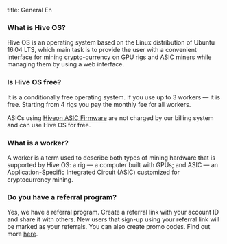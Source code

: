title: General En

### What is Hive OS?
Hive OS is an operating system based on the Linux distribution of Ubuntu 16.04 LTS, which main task is to provide the user with a convenient interface for mining crypto-currency on GPU rigs and ASIC miners while managing them by using a web interface.

### Is Hive OS free?
It is a conditionally free operating system. If you use up to 3 workers — it is free. Starting from 4 rigs you pay the monthly fee for all workers.

ASICs using <a href="https://hiveos.farm/asic">Hiveon ASIC Firmware</a> are not charged by our billing system and can use Hive OS for free.

### What is a worker?
A worker is a term used to describe both types of mining hardware that is supported by Hive OS: a rig — a computer built with GPUs; and ASIC — an Application-Specific Integrated Circuit (ASIC) customized for cryptocurrency mining.

### Do you have a referral program?
Yes, we have a referral program. Create a referral link with your account ID and share it with others. New users that sign-up using your referral link will be marked as your referrals. You can also create promo codes. Find out more <a href="https://hiveos.farm/pricing/">here</a>.
